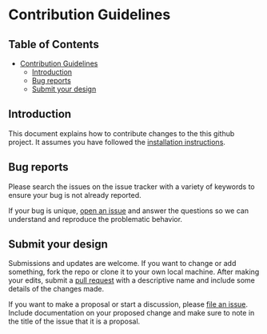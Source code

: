 # Contribution Guidelines

## Table of Contents

- [Contribution Guidelines](#contribution-guidelines)
  - [Introduction](#introduction)
  - [Bug reports](#bug-reports)
  - [Submit your design](#submit-your-design)

## Introduction

This document explains how to contribute changes to the this github project.  It assumes you have followed the [installation instructions](https://github.com/jwobith/docker-gitea).

## Bug reports

Please search the issues on the issue tracker with a variety of keywords to ensure your bug is not already reported.

If your bug is unique, [open an issue](https://github.com/jwobith/docker-gitea/issues/new) and answer the questions so we can understand and reproduce the problematic behavior.

## Submit your design

Submissions and updates are welcome. If you want to change or add something, fork the repo or clone it to your own local machine. After making your edits, submit a [pull request](https://github.com/jwobith/docker-gitea) with a descriptive name and include some details of the changes made. 

If you want to make a proposal or start a discussion, please [file an issue](https://github.com/jwobith/docker-gitea/issues/new). Include documentation on your proposed change and make sure to note in the title of the issue that it is a proposal.
